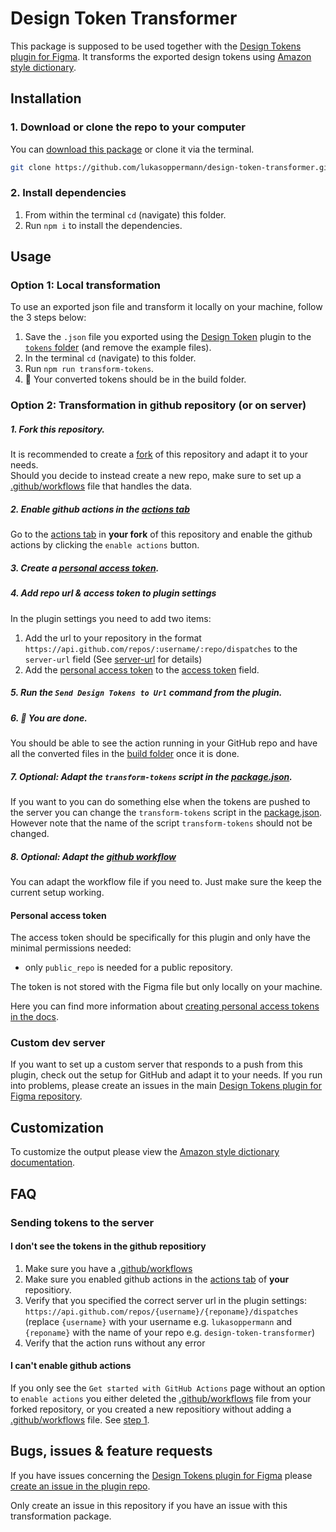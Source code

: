 # Design Token Transformer

This package is supposed to be used together with the [Design Tokens plugin for Figma](https://github.com/lukasoppermann/design-tokens).
It transforms the exported design tokens using [Amazon style dictionary](https://amzn.github.io/style-dictionary/#/).

## Installation
### 1. Download or clone the repo to your computer
You can [download this package](https://github.com/lukasoppermann/design-token-transformer/archive/master.zip) or clone it via the terminal.

``` Bash
git clone https://github.com/lukasoppermann/design-token-transformer.git
```
### 2. Install dependencies
1. From within the terminal `cd` (navigate) this folder.
2. Run `npm i` to install the dependencies.

## Usage
### Option 1: Local transformation
To use an exported json file and transform it locally on your machine, follow the 3 steps below:

1. Save the `.json` file you exported using the [Design Token](https://github.com/lukasoppermann/design-tokens) plugin to the [`tokens` folder](./tokens/) (and remove the example files).
2. In the terminal `cd` (navigate) to this folder.
3. Run `npm run transform-tokens`.
4. 🎉 Your converted tokens should be in the build folder.

### Option 2: Transformation in github repository (or on server)
##### 1. Fork this repository.  
It is recommended to create a [fork](../../fork) of this repository and adapt it to your needs.   
Should you decide to instead create a new repo, make sure to set up a [.github/workflows](.github/workflows) file that handles the data.

##### 2. Enable github actions in the [actions tab](../../actions) 
Go to the [actions tab](../../actions) in **your fork** of this repository and enable the github actions by clicking the `enable actions` button.

##### 3. Create a [personal access token](#personal-access-token).

##### 4. Add repo url & access token to plugin settings
In the plugin settings you need to add two items:
1. Add the url to your repository in the format `https://api.github.com/repos/:username/:repo/dispatches` to the `server-url` field (See [server-url](https://github.com/lukasoppermann/design-tokens/#server-url) for details)
2. Add the [personal access token](#personal-access-token) to the [access token](https://github.com/lukasoppermann/design-tokens/#access-token) field.

##### 5. Run the `Send Design Tokens to Url` command from the plugin.

##### 6. 🎉 You are done.
You should be able to see the action running in your GitHub repo and have all the converted files in the [build folder](./build) once it is done.

##### 7. Optional: Adapt the `transform-tokens` script in the [package.json](./package.json).
If you want to you can do something else when the tokens are pushed to the server you can change the `transform-tokens` script in the [package.json](./package.json). However note that the name of the script `transform-tokens` should not be changed.

##### 8. Optional: Adapt the [github workflow](.github/workflows/transform-tokens.yml)
You can adapt the workflow file if you need to. Just make sure the keep the current setup working.

#### Personal access token
The access token should be specifically for this plugin and only have the minimal permissions needed:
- only `public_repo` is needed for a public repository.

The token is not stored with the Figma file but only locally on your machine.

Here you can find more information about [creating personal access tokens in the docs](https://docs.github.com/en/free-pro-team@latest/github/authenticating-to-github/creating-a-personal-access-token).

### Custom dev server 
If you want to set up a custom server that responds to a push from this plugin, check out the setup for GitHub and adapt it to your needs.
If you run into problems, please create an issues in the main [Design Tokens plugin for Figma repository](https://github.com/lukasoppermann/design-tokens/issues/new).

## Customization
To customize the output please view the [Amazon style dictionary documentation](https://amzn.github.io/style-dictionary/#/config).

## FAQ
### Sending tokens to the server
#### I don't see the tokens in the github repositiory
1. Make sure you have a [.github/workflows](.github/workflows)
2. Make sure you enabled github actions in the [actions tab](../../actions) of **your** repositiory.
3. Verify that you specified the correct server url in the plugin settings: `https://api.github.com/repos/{username}/{reponame}/dispatches` (replace `{username}` with your username e.g. `lukasoppermann` and `{reponame}` with the name of your repo e.g. `design-token-transformer`)
3. Verify that the action runs without any error

#### I can't enable github actions
If you only see the `Get started with GitHub Actions` page without an option to `enable actions` you either deleted the [.github/workflows](.github/workflows) file from your forked repository, or you created a new repositiory without adding a [.github/workflows](.github/workflows) file. See [step 1](#1-fork-this-repository).

## Bugs, issues & feature requests
If you have issues concerning the [Design Tokens plugin for Figma](https://github.com/lukasoppermann/design-tokens) please [create an issue in the plugin repo](https://github.com/lukasoppermann/design-tokens/issues/new).

Only create an issue in this repository if you have an issue with this transformation package.
